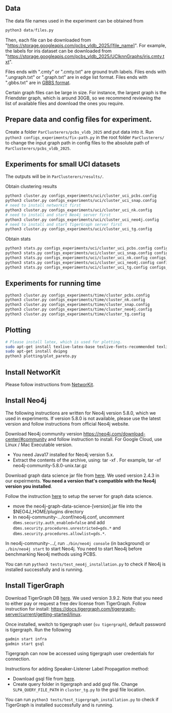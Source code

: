 ## Data

The data file names used in the experiment can be obtained from 
```python
python3 data/files.py 
```
Then, each file can be downloaded from "https://storage.googleapis.com/pcbs_vldb_2025/[file_name]". For example, the labels for iris dataset can be downloaded from "https://storage.googleapis.com/pcbs_vldb_2025/UCIknnGraphs/iris.cmty.txt".

Files ends with ".cmty" or ".cmty.txt" are ground truth labels. Files ends with ".ungraph.txt" or ".graph.txt" are in edge list format. Files ends with ".gbbs.txt" are in [GBBS format](https://github.com/ParAlg/gbbs).  

Certain graph files can be large in size. For instance, the largest graph is the Friendster graph, which is around 30GB, so we recommend reviewing the list of available files and download the ones you require.


## Prepare data and config files for experiment.
Create a folder `ParClusterers/pcbs_vldb_2025` and put data into it.
Run `python3 configs_experiments/fix-path.py` in the root folder `ParClusterers/` to change the input graph path in config files to the absolute path of `ParClusterers/pcbs_vldb_2025`. 


## Experiments for small UCI datasets
The outputs will be in `ParClusterers/results/`.

Obtain clustering results
```bash
python3 cluster.py configs_experiments/uci/cluster_uci_pcbs.config
python3 cluster.py configs_experiments/uci/cluster_uci_snap.config
# need to install networkit first
python3 cluster.py configs_experiments/uci/cluster_uci_nk.config
# need to install and start Neo4j server first
python3 cluster.py configs_experiments/uci/cluster_uci_neo4j.config
# need to install and start TigerGraph server first
python3 cluster.py configs_experiments/uci/cluster_uci_tg.config
```

Obtain stats
```bash
python3 stats.py configs_experiments/uci/cluster_uci_pcbs.config configs_experiments/uci/stats_uci.config
python3 stats.py configs_experiments/uci/cluster_uci_snap.config configs_experiments/uci/stats_uci.config
python3 stats.py configs_experiments/uci/cluster_uci_nk.config configs_experiments/uci/stats_uci.config
python3 stats.py configs_experiments/uci/cluster_uci_neo4j.config configs_experiments/uci/stats_uci.config
python3 stats.py configs_experiments/uci/cluster_uci_tg.config configs_experiments/uci/stats_uci.config
```

## Experiments for running time
```bash
python3 cluster.py configs_experiments/time/cluster_pcbs.config
python3 cluster.py configs_experiments/time/cluster_nk.config
python3 cluster.py configs_experiments/time/cluster_snap.config
python3 cluster.py configs_experiments/time/cluster_neo4j.config
python3 cluster.py configs_experiments/time/cluster_tg.config
```



## Plotting
```bash
# Please install latex, which is used for plotting.
sudo apt-get install texlive-latex-base texlive-fonts-recommended texlive-fonts-extra texlive-latex-extra
sudo apt-get install dvipng
python3 plotting/plot_pareto.py 
```

## Install NetworKit
Please follow instructions from [NetworKit](https://github.com/networkit/networkit).


## Install Neo4j

The following instructions are written for Neo4j version 5.8.0, which we used in experiments. If version 5.8.0 is not available, please use the latest version and follow instructions from official Neo4j website.

Download Neo4j community version https://neo4j.com/download-center/#community and follow instruction to install. For Google Cloud, use Linux / Mac Executable version. 
- You need Java17 installed for Neo4j version 5.x.
- Extract the contents of the archive, using:
tar -xf <filecode>.
For example,
tar -xf neo4j-community-5.8.0-unix.tar.gz

Download graph data science jar file from [here](https://github.com/neo4j/graph-data-science/releases/). We used version 2.4.3 in our expeirments. **You need a version that's compatible with the Neo4j version you installed**.

Follow the instruction [here](https://neo4j.com/docs/graph-data-science/current/installation/neo4j-server/) to setup the server for graph data science.
- move the neo4j-graph-data-science-[version].jar file into the $NEO4J_HOME/plugins directory
- In neo4j-community-…/conf/neo4j.conf, uncomment `dbms.security.auth_enabled=false`
and add `dbms.security.procedures.unrestricted=gds.*` and `dbms.security.procedures.allowlist=gds.*`.

In neo4j-community-…/, run `./bin/neo4j console` (in background) or `./bin/neo4j start` to start Neo4j. You need to start Neo4j before benchmarking Neo4j methods using PCBS.

You can run `python3 tests/test_neo4j_installation.py` to check if Neo4j is installed successfully and is running. 


## Install TigerGraph
Download TigerGraph DB [here](https://dl.tigergraph.com/). We used version 3.9.2. Note that you need to either pay or request a free dev license from TigerGraph.
Follow instruction for install: https://docs.tigergraph.com/tigergraph-server/current/getting-started/linux.

Once installed, wwitch to tigergraph user (`su tigergraph`), default password is tigergraph.
Run the following
```bash
gadmin start infra
gadmin start gsql
```
Tigergraph can now be accessed using tigergraph user credentials for connection.

Instructions for adding Speaker-Listener Label Propagation method:
- Download gsql file from [here](https://raw.githubusercontent.com/tigergraph/gsql-graph-algorithms/master/algorithms/Community/speaker-listener_label_propagation/tg_slpa.gsql).
- Create query folder in tigergraph and add gsql file. Change `SLPA_QUERY_FILE_PATH` in `cluster_tg.py` to the gsql file location.

You can run `python3 tests/test_tigergraph_installation.py` to check if TigerGraph is installed successfully and is running. 
